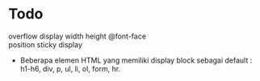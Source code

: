 # Todo

overflow
display
width
height
@font-face	
position
	sticky
display
- Beberapa elemen HTML yang memiliki display block sebagai default : h1-h6, div, p, ul, li, ol, form, hr.
